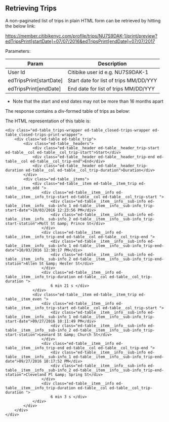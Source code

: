 ## Retrieving Trips

A non-paginated list of trips in plain HTML form can be retrieved by hitting the below link:

https://member.citibikenyc.com/profile/trips/NU7S9DAK-1/print/preview?edTripsPrint[startDate]=07/07/2016&edTripsPrint[endDate]=07/07/2017

Parameters:

| Param | Description |
| --- | --- |
| User Id | Citibike user id e.g. NU7S9DAK-1 |
| edTripsPrint[startDate] | Start date for list of trips MM/DD/YYY |
| edTripsPrint[endDate] | End date for list of trips MM/DD/YYY |

* Note that the start and end dates may not be more than 16 months apart

The response contains a div-formed table of trips as below:

The HTML representation of this table is: 

```
<div class="ed-table_trips-wrapper ed-table_closed-trips-wrapper ed-table_closed-trips-print-wrapper">
    <div class="ed-table ed-table_trip">
        <div class="ed-table__headers">
            <div class="ed-table__header ed-table__header_trip-start ed-table__col ed-table__col_trip-start">Start</div>
            <div class="ed-table__header ed-table__header_trip-end ed-table__col ed-table__col_trip-end">End</div>
            <div class="ed-table__header ed-table__header_trip-duration ed-table__col ed-table__col_trip-duration">Duration</div>
        </div>
        <div class="ed-table__items">
            <div class="ed-table__item ed-table__item_trip ed-table__item_odd ">
                <div class="ed-table__item__info ed-table__item__info_trip-start ed-table__col ed-table__col_trip-start ">
                    <div class="ed-table__item__info__sub-info ed-table__item__info__sub-info_1 ed-table__item__info__sub-info_trip-start-date">10/03/2016 12:23:56 PM</div>
                    <div class="ed-table__item__info__sub-info ed-table__item__info__sub-info_2 ed-table__item__info__sub-info_trip-start-station">Mott St &amp; Prince St</div>
                </div>
                <div class="ed-table__item__info ed-table__item__info_trip-end ed-table__col ed-table__col_trip-end ">
                    <div class="ed-table__item__info__sub-info ed-table__item__info__sub-info_1 ed-table__item__info__sub-info_trip-end-date">10/03/2016 12:30:17 PM</div>
                    <div class="ed-table__item__info__sub-info ed-table__item__info__sub-info_2 ed-table__item__info__sub-info_trip-end-station">Allen St &amp; Hester St</div>
                </div>
                <div class="ed-table__item__info ed-table__item__info_trip-duration ed-table__col ed-table__col_trip-duration ">
                    6 min 21 s </div>
            </div>
            <div class="ed-table__item ed-table__item_trip ed-table__item_even ">
                <div class="ed-table__item__info ed-table__item__info_trip-start ed-table__col ed-table__col_trip-start ">
                    <div class="ed-table__item__info__sub-info ed-table__item__info__sub-info_1 ed-table__item__info__sub-info_trip-start-date">09/27/2016 10:11:49 PM</div>
                    <div class="ed-table__item__info__sub-info ed-table__item__info__sub-info_2 ed-table__item__info__sub-info_trip-start-station">Leonard St &amp; Church St</div>
                </div>
                <div class="ed-table__item__info ed-table__item__info_trip-end ed-table__col ed-table__col_trip-end ">
                    <div class="ed-table__item__info__sub-info ed-table__item__info__sub-info_1 ed-table__item__info__sub-info_trip-end-date">09/27/2016 10:17:52 PM</div>
                    <div class="ed-table__item__info__sub-info ed-table__item__info__sub-info_2 ed-table__item__info__sub-info_trip-end-station">Cleveland Pl &amp; Spring St</div>
                </div>
                <div class="ed-table__item__info ed-table__item__info_trip-duration ed-table__col ed-table__col_trip-duration ">
                    6 min 3 s </div>
            </div>
        </div>
    </div>
</div>
```

